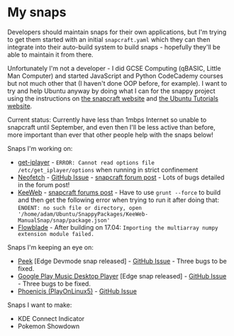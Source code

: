 # My snaps
Developers should maintain snaps for their own applications, but I'm trying to get them started with an initial `snapcraft.yaml` which they can then integrate into their auto-build system to build snaps - hopefully they'll be able to maintain it from there.

Unfortunately I'm not a developer - I did GCSE Computing (qBASIC, Little Man Computer) and started JavaScript and Python CodeCademy courses but not much other that (I haven't done OOP before, for example). I want to try and help Ubuntu anyway by doing what I can for the snappy project using the instructions on [the snapcraft website](https://snapcraft.io/) and [the Ubuntu Tutorials website](https://tutorials.ubuntu.com/).

Current status:
Currently have less than 1mbps Internet so unable to snapcraft until September, and even then I'll be less active than before, more important than ever that other people help with the snaps below!

Snaps I'm working on:
- [get-iplayer](https://github.com/get-iplayer/get_iplayer) - `ERROR: Cannot read options file /etc/get_iplayer/options` when running in strict confinement
- [Neofetch](https://github.com/dylanaraps/neofetch/) - [GitHub Issue](https://github.com/dylanaraps/neofetch/issues/645) - [snapcraft forum post](https://forum.snapcraft.io/t/snapping-neofetch/877) - Lots of bugs detailed in the forum post!
- [KeeWeb](https://github.com/keeweb/keeweb) - [snapcraft forums post](https://forum.snapcraft.io/t/snapcraft-wishlist-shortlist/871) - Have to use `grunt --force` to build and then get the following error when trying to run it after doing that: `ENOENT: no such file or directory, open '/home/adam/Ubuntu/SnappyPackages/KeeWeb-ManualSnap/snap/package.json'`
- [Flowblade](https://github.com/jliljebl/flowblade) - After building on 17.04: `Importing the multiarray numpy extension module failed.`

Snaps I'm keeping an eye on:
- [Peek](https://github.com/phw/peek) [Edge Devmode snap released] - [GitHub Issue](https://github.com/phw/peek/issues/84) - Three bugs to be fixed.
- [Google Play Music Desktop Player](https://github.com/MarshallOfSound/Google-Play-Music-Desktop-Player-UNOFFICIAL-) [Edge snap released] - [GitHub Issue](https://github.com/MarshallOfSound/Google-Play-Music-Desktop-Player-UNOFFICIAL-/issues/2464#issuecomment-297883345) - Three bugs to be fixed.
- [Phoenicis (PlayOnLinux5)](https://github.com/PlayOnLinux/POL-POM-5/) - [GitHub Issue](https://github.com/PlayOnLinux/POL-POM-5/issues/752)

Snaps I want to make:
- KDE Connect Indicator
- Pokemon Showdown
